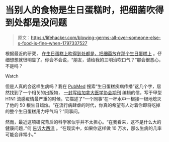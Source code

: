 # 当别人的食物是生日蛋糕时，把细菌吹得到处都是没问题

> 原文：<https://lifehacker.com/blowing-germs-all-over-someone-else-s-food-is-fine-when-1797337527>

根据最近的研究， [在生日蛋糕上吹得到处都是，把细菌放在那个生日蛋糕上](http://www.ccsenet.org/journal/index.php/jfr/article/view/67217) 。仔细想想就很明显了。你会不会说，“朋友，请给我的三明治吹口气？”那会很恶心，不是吗？

Watch

但是人真的会这样生病吗？我在 [PubMed](https://www.ncbi.nlm.nih.gov/pubmed/) 搜索“生日蛋糕疾病传播”这几个字，居然找到了一个相关的出版物， [一封写给加拿大医学协会期刊](http://www.cmaj.ca/content/182/4/384.1.long) 编辑的信，写于甲型 H1N1 流感疫情最严重的时候。它描述了“一个同事”在一杯水中一根接一根地熄灭了他的 50 根生日蜡烛。“在流行病肆虐的时代，你真的希望有人对着你即将吃掉的整个生日蛋糕用力呼气吗？”同事问。

然而，最近这项研究背后的科学家似乎并不太担心。“在我看来，这不是什么大的健康问题，”何 [告诉大西洋](https://www.theatlantic.com/health/archive/2017/07/birthday-candle-bacteria/534987/) 。“在现实中，如果你这样做 10 万次，那么生病的几率可能会非常小。”